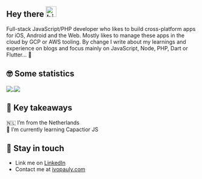 ## Hey there <img src="https://user-images.githubusercontent.com/1303154/88677602-1635ba80-d120-11ea-84d8-d263ba5fc3c0.gif" width="28px" alt="hi">

Full-stack JavaScript/PHP developer who likes to build cross-platform apps for iOS, Android and the Web. Mostly likes to manage these apps in the cloud by GCP or AWS tooling. By change I write about my learnings and experience on blogs and focus mainly on JavaScript, Node, PHP, Dart or Flutter... :rocket:

## 🤓  Some statistics

<a href="https://github.com/anuraghazra/github-readme-stats" target="_blank">
  <img align="center" src="https://github-readme-stats.vercel.app/api?username=ivopauly" />
</a>
<a href="https://github.com/ivopauly/github-readme-stats" target="_blank">
  <img align="center" src="https://github-readme-stats.vercel.app/api/top-langs/?username=ivopauly" />
</a>

## 🤔	Key takeaways

🇳🇱 I’m from the Netherlands  
🌱 I’m currently learning Capactior JS  

## :link:	Stay in touch

* Link me on [LinkedIn](https://www.linkedin.com/in/ivopauly/)  
* Contact me at [ivopauly.com](https://www.ivopauly.com)

<!--
**ivopauly/ivopauly** is a ✨ _special_ ✨ repository because its `README.md` (this file) appears on your GitHub profile.

Here are some ideas to get you started:

- 🔭 I’m currently working on ...
- 🌱 I’m currently learning ...
- 👯 I’m looking to collaborate on ...
- 🤔 I’m looking for help with ...
- 💬 Ask me about ...
- 📫 How to reach me: ...
- 😄 Pronouns: ...
- ⚡ Fun fact: ...
-->

